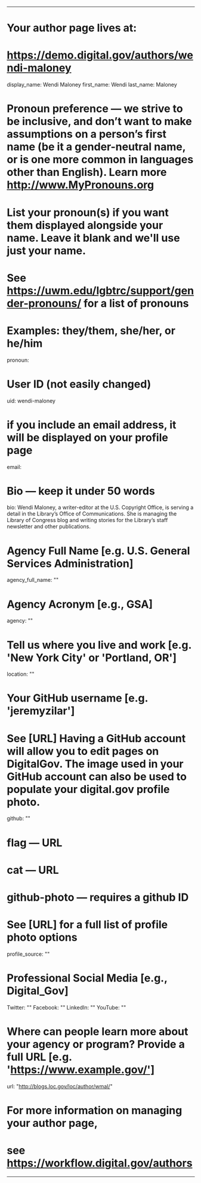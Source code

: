 
---

# Your author page lives at:
# https://demo.digital.gov/authors/wendi-maloney

display_name: Wendi Maloney
first_name: Wendi
last_name: Maloney

# Pronoun preference — we strive to be inclusive, and don’t want to make assumptions on a person’s first name (be it a gender-neutral name, or is one more common in languages other than English). Learn more http://www.MyPronouns.org
# List your pronoun(s) if you want them displayed alongside your name. Leave it blank and we'll use just your name.
# See https://uwm.edu/lgbtrc/support/gender-pronouns/ for a list of pronouns
# Examples: they/them, she/her, or he/him
pronoun:

# User ID (not easily changed)
uid: wendi-maloney

# if you include an email address, it will be displayed on your profile page
email: 

# Bio — keep it under 50 words
bio: Wendi Maloney, a writer-editor at the U.S. Copyright Office, is serving a detail in the Library’s Office of Communications. She is managing the Library of Congress blog and writing stories for the Library’s staff newsletter and other publications.

# Agency Full Name [e.g. U.S. General Services Administration]
agency_full_name: ""


# Agency Acronym [e.g., GSA]
agency: ""

# Tell us where you live and work [e.g. 'New York City' or 'Portland, OR']
location: ""

# Your GitHub username [e.g. 'jeremyzilar']
# See [URL] Having a GitHub account will allow you to edit pages on DigitalGov. The image used in your GitHub account can also be used to populate your digital.gov profile photo.
github: ""

# flag — URL
# cat  — URL
# github-photo — requires a github ID
# See [URL] for a full list of profile photo options
profile_source: ""

# Professional Social Media [e.g., Digital_Gov]
Twitter: ""
Facebook: ""
LinkedIn: ""
YouTube: ""

# Where can people learn more about your agency or program? Provide a full URL [e.g. 'https://www.example.gov/']
url: "http://blogs.loc.gov/loc/author/wmal/"

# For more information on managing your author page,
# see https://workflow.digital.gov/authors

---